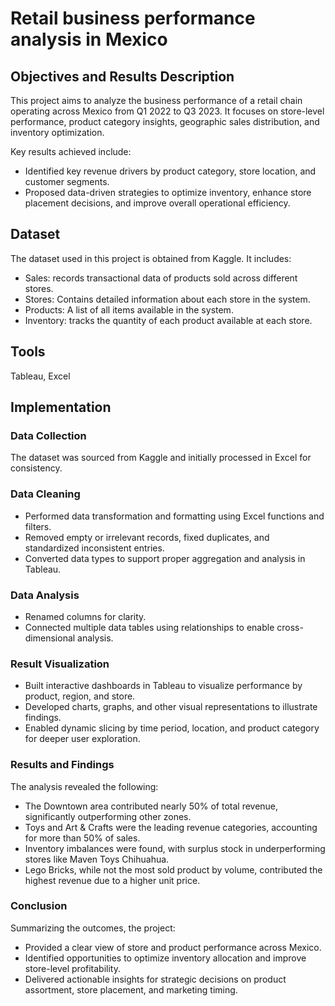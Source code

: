 # Retail business performance analysis in Mexico
## Objectives and Results Description
This project aims to analyze the business performance of a retail chain operating across Mexico from Q1 2022 to Q3 2023. It focuses on store-level performance, product category insights, geographic sales distribution, and inventory optimization.

Key results achieved include:
- Identified key revenue drivers by product category, store location, and customer segments.
- Proposed data-driven strategies to optimize inventory, enhance store placement decisions, and improve overall operational efficiency.
## Dataset
The dataset used in this project is obtained from Kaggle. It includes:
- Sales: records transactional data of products sold across different stores.
- Stores: Contains detailed information about each store in the system.
- Products: A list of all items available in the system.
- Inventory: tracks the quantity of each product available at each store.
## Tools
Tableau, Excel
## Implementation
### Data Collection
The dataset was sourced from Kaggle and initially processed in Excel for consistency.
### Data Cleaning
- Performed data transformation and formatting using Excel functions and filters.
- Removed empty or irrelevant records, fixed duplicates, and standardized inconsistent entries.
- Converted data types to support proper aggregation and analysis in Tableau.
### Data Analysis
- Renamed columns for clarity.
- Connected multiple data tables using relationships to enable cross-dimensional analysis.
### Result Visualization
- Built interactive dashboards in Tableau to visualize performance by product, region, and store.
- Developed charts, graphs, and other visual representations to illustrate findings.
- Enabled dynamic slicing by time period, location, and product category for deeper user exploration.
### Results and Findings
The analysis revealed the following:
- The Downtown area contributed nearly 50% of total revenue, significantly outperforming other zones.
- Toys and Art & Crafts were the leading revenue categories, accounting for more than 50% of sales.
- Inventory imbalances were found, with surplus stock in underperforming stores like Maven Toys Chihuahua.
- Lego Bricks, while not the most sold product by volume, contributed the highest revenue due to a higher unit price.
### Conclusion
Summarizing the outcomes, the project:
- Provided a clear view of store and product performance across Mexico.
- Identified opportunities to optimize inventory allocation and improve store-level profitability.
- Delivered actionable insights for strategic decisions on product assortment, store placement, and marketing timing.

